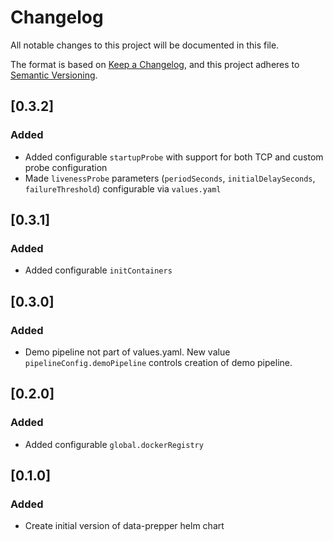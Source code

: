 # Changelog
All notable changes to this project will be documented in this file.

The format is based on [Keep a Changelog](https://keepachangelog.com/en/1.1.0/),
and this project adheres to [Semantic Versioning](https://semver.org/spec/v2.0.0.html).
## [0.3.2]
### Added
- Added configurable `startupProbe` with support for both TCP and custom probe configuration
- Made `livenessProbe` parameters (`periodSeconds`, `initialDelaySeconds`, `failureThreshold`) configurable via `values.yaml`

## [0.3.1]
### Added
- Added configurable `initContainers`

## [0.3.0]
### Added
- Demo pipeline not part of values.yaml. New value `pipelineConfig.demoPipeline` controls creation of demo pipeline.

## [0.2.0]
### Added
- Added configurable `global.dockerRegistry`

## [0.1.0]
### Added
- Create initial version of data-prepper helm chart

